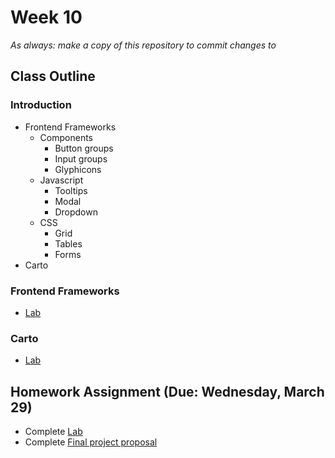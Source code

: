 # Week 10

*As always: make a copy of this repository to commit changes to*

## Class Outline

### Introduction
- Frontend Frameworks
  - Components
    - Button groups
    - Input groups
    - Glyphicons
  - Javascript
    - Tooltips
    - Modal
    - Dropdown
  - CSS
    - Grid
    - Tables
    - Forms
- Carto

### Frontend Frameworks
- [Lab](lab/lab1)
### Carto
- [Lab](lab/lab2)

## Homework Assignment (Due: Wednesday, March 29)

- Complete [Lab](lab)
- Complete [Final project proposal](assignment)
